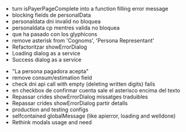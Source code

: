 + turn isPayerPageComplete into a function filling error message
+ blocking fields de personalData
+ personaldata dni invalid no bloquea
+ personaldata cp mentres valida no bloquea
+ que ha pasado con los glyphicons
+ remove asterisk from 'Cognoms', 'Persona Representant'
+ Refactoritzar showErrorDialog
+ Loading dialog as a service
+ Success dialog as a service
- "La persona pagadora acepta"
- remove consum/estimation field
- check dni api call with empty (deleting written digits) fails
- en checkbox de confirmar cuenta sale el asterisco encima del texto
- Repassar crides showErrorDialog missatges traduibles
- Repassar crides showErrorDialog partir detalls
- production and testing configs
- selfcontained globalMessage (like apierror, loading and welldone)
- Rethink modals usage and need

